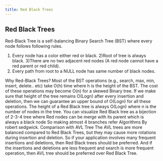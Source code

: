```yaml
---
title: Red Black Trees
---
```

## Red Black Trees

Red-Black Tree is a self-balancing Binary Search Tree (BST) where every node follows following rules.

1) Every node has a color either red or black.
2)Root of tree is always black.
3)There are no two adjacent red nodes (A red node cannot have a red parent or red child).
4) Every path from root to a NULL node has same number of black nodes.

Why Red-Black Trees?
Most of the BST operations (e.g., search, max, min, insert, delete.. etc) take O(h) time where h is the height of the BST. The cost of these operations may become O(n) for a skewed Binary tree. If we make sure that height of the tree remains O(Logn) after every insertion and deletion, then we can guarantee an upper bound of O(Logn) for all these operations. The height of a Red Black tree is always O(Logn) where n is the number of nodes in the tree.
You can visualize Red Black tree as a bijection of 2-3-4 tree where Red nodes can be merge with its parent which is always a black node So making atmost 4 branches refer Algorithms By robert sedgwick.
Comparison with AVL Tree
The AVL trees are more balanced compared to Red Black Trees, but they may cause more rotations during insertion and deletion. So if your application involves many frequent insertions and deletions, then Red Black trees should be preferred. And if the insertions and deletions are less frequent and search is more frequent operation, then AVL tree should be preferred over Red Black Tree.

